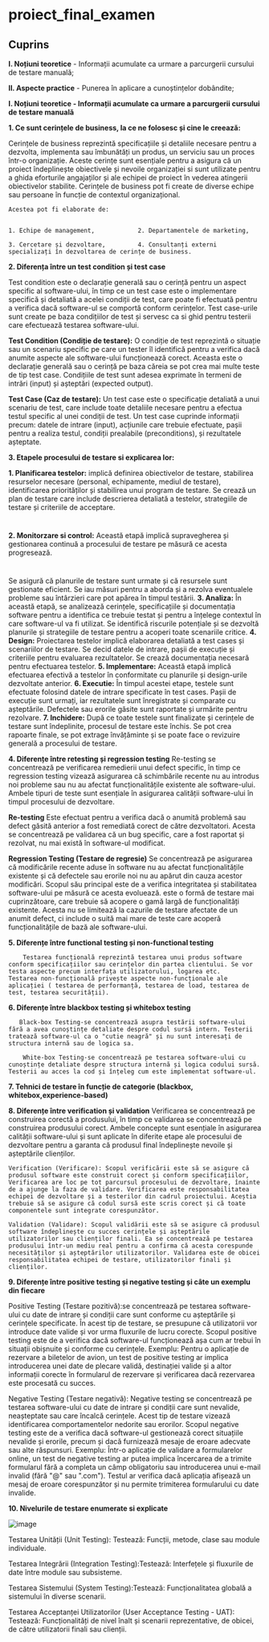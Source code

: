 # proiect_final_examen

<h2>Cuprins</h2>

**I. Noțiuni teoretice**
      - Informații acumulate ca urmare a parcurgerii cursului de testare manuală;
      
**II. Aspecte practice**
      - Punerea în aplicare a cunoștințelor dobândite;

      
      
**I. Noțiuni teoretice - Informații acumulate ca urmare a parcurgerii cursului de testare manuală**



**1. Ce sunt cerințele de business, la ce ne folosesc și cine le creează:**

Cerințele de business reprezintă specificațiile și detaliile necesare pentru a dezvolta, implementa sau îmbunătăți un produs, un serviciu sau un proces într-o organizație. Aceste cerințe sunt esențiale pentru a asigura că un proiect îndeplinește obiectivele și nevoile organizației si sunt utilizate pentru a ghida eforturile angajaților și ale echipei de proiect în vederea atingerii obiectivelor stabilite.
Cerințele de business pot fi create de diverse echipe sau persoane în funcție de contextul organizațional. 


	Acestea pot fi elaborate de:


    1. Echipe de management,	        2. Departamentele de marketing, 

    3. Cercetare și dezvoltare, 	    4. Consultanți externi specializați în dezvoltarea de cerințe de business.
  
       
**2. Diferența între un test condition și test case**

   Test condition este o declarație generală sau o cerință pentru un aspect specific al software-ului, în timp ce un test case este o implementare specifică și detaliată a acelei condiții de test, care poate fi efectuată pentru a verifica dacă software-ul se comportă conform cerințelor. Test case-urile sunt create pe baza condițiilor de test și servesc ca si ghid pentru testerii care efectuează testarea software-ului.

**Test Condition (Condiție de testare):**
   O condiție de test reprezintă o situație sau un scenariu specific pe care un tester îl identifică pentru a verifica dacă anumite aspecte ale software-ului funcționează corect.
    Aceasta este o declarație generală sau o cerință pe baza căreia se pot crea mai multe teste de tip test case. Condițiile de test sunt adesea exprimate în termeni de intrări (input) și așteptări (expected output).
 
**Test Case (Caz de testare):**
	Un test case este o specificație detaliată a unui scenariu de test, care include toate detaliile necesare pentru a efectua testul specific al unei condiții de test.
	Un test case cuprinde informații precum: datele de intrare (input), acțiunile care trebuie efectuate, pașii pentru a realiza testul, condiții prealabile (preconditions), și rezultatele așteptate.

 **3. Etapele procesului de testare si explicarea lor:**
   

**1. Planificarea testelor:**  implică definirea obiectivelor de testare, stabilirea resurselor necesare (personal, echipamente, mediul de testare), identificarea priorităților și stabilirea unui program de testare. Se crează un plan de testare care include descrierea detaliată a testelor, strategiile de testare și criteriile de acceptare.
#
**2. Monitorzare si control:** Această etapă implică supravegherea și gestionarea continuă a procesului de testare pe măsură ce acesta progresează.
#
Se asigură că planurile de testare sunt urmate și că resursele sunt gestionate eficient.
Se iau măsuri pentru a aborda și a rezolva eventualele probleme sau întârzieri care pot apărea în timpul testării.
**3. Analiza:** În această etapă, se analizează cerințele, specificațiile și documentația software pentru a identifica ce trebuie testat și pentru a înțelege contextul în care software-ul va fi utilizat.
Se identifică riscurile potențiale și se dezvoltă planurile și strategiile de testare pentru a acoperi toate scenariile critice.
**4. Design:** Proiectarea testelor implică elaborarea detaliată a test cases și scenariilor de testare.
Se decid datele de intrare, pașii de execuție și criteriile pentru evaluarea rezultatelor.
Se crează documentația necesară pentru efectuarea testelor.
**5. Implementare:** Această etapă implică efectuarea efectivă a testelor în conformitate cu planurile și design-urile dezvoltate anterior.
**6. Executie:** În timpul acestei etape, testele sunt efectuate folosind datele de intrare specificate în test cases.
Pașii de execuție sunt urmați, iar rezultatele sunt înregistrate și comparate cu așteptările.
Defectele sau erorile găsite sunt raportate și urmărite pentru rezolvare.
**7. Inchidere:** După ce toate testele sunt finalizate și cerințele de testare sunt îndeplinite, procesul de testare este închis. Se pot crea rapoarte finale, se pot extrage învățăminte și se poate face o revizuire generală a procesului de testare.


**4. Diferențe între retesting și regression testing**
	Re-testing se concentrează pe verificarea remedierii unui defect specific, în timp ce regression testing vizează asigurarea că schimbările recente nu au introdus noi probleme sau nu au afectat funcționalitățile existente ale software-ului. Ambele tipuri de teste sunt esențiale în asigurarea calității software-ului în timpul procesului de dezvoltare. 
 
**Re-testing**
Este efectuat pentru a verifica dacă o anumită problemă sau defect găsită anterior a fost remediată corect de către dezvoltatori. Acesta se concentrează pe validarea că un bug specific, care a fost raportat și rezolvat, nu mai există în software-ul modificat.

**Regression Testing (Testare de regresie)**
 Se concentrează pe asigurarea că modificările recente aduse în software nu au afectat funcționalitățile existente și că defectele sau erorile noi nu au apărut din cauza acestor modificări. Scopul său principal este de a verifica integritatea și stabilitatea software-ului pe măsură ce acesta evoluează. este o formă de testare mai cuprinzătoare, care trebuie să acopere o gamă largă de funcționalități existente. Acesta nu se limitează la cazurile de testare afectate de un anumit defect, ci include o suită mai mare de teste care acoperă funcționalitățile de bază ale software-ului.

**5. Diferențe între functional testing și non-functional testing**

        Testarea funcțională reprezintă testarea unui produs software conform specificațiilor sau cerințelor din partea clientului. Se vor testa aspecte precum interfața utilizatorului, logarea etc.
 	Testarea non-funcțională privește aspecte non-funcționale ale aplicației ( testarea de performanță, testarea de load, testarea de test, testarea securității).

  **6. Diferențe între blackbox testing și whitebox testing**

       Black-box Testing-se concentrează asupra testării software-ului fără a avea cunoștințe detaliate despre codul sursă intern. Testerii tratează software-ul ca o "cutie neagră" și nu sunt interesați de structura internă sau de logica sa.

        White-box Testing-se concentrează pe testarea software-ului cu cunoștințe detaliate despre structura internă și logica codului sursă. Testerii au acces la cod și înțeleg cum este implementat software-ul.


**7. Tehnici de testare în funcție de categorie (blackbox, whitebox,experience-based)**


**8. Diferențe între verification și validation**
 Verificarea se concentrează pe construirea corectă a produsului, în timp ce validarea se concentrează pe construirea produsului corect. Ambele concepte sunt esențiale în asigurarea calității software-ului și sunt aplicate în diferite etape ale procesului de dezvoltare pentru a garanta că produsul final îndeplinește nevoile și așteptările clienților.

	Verification (Verificare): Scopul verificării este să se asigure că produsul software este construit corect și conform specificațiilor, Verificarea are loc pe tot parcursul procesului de dezvoltare, înainte de a ajunge la faza de validare. Verificarea este responsabilitatea echipei de dezvoltare și a testerilor din cadrul proiectului. Aceștia trebuie să se asigure că codul sursă este scris corect și că toate componentele sunt integrate corespunzător.

	Validation (Validare): Scopul validării este să se asigure că produsul software îndeplinește cu succes cerințele și așteptările utilizatorilor sau clienților finali. Ea se concentrează pe testarea produsului într-un mediu real pentru a confirma că acesta corespunde necesităților și așteptărilor utilizatorilor. Validarea este de obicei responsabilitatea echipei de testare, utilizatorilor finali și clienților.

**9. Diferențe între positive testing și negative testing și câte un exemplu din fiecare**

Positive Testing (Testare pozitivă):se concentrează pe testarea software-ului cu date de intrare și condiții care sunt conforme cu așteptările și cerințele specificate. În acest tip de testare, se presupune că utilizatorii vor introduce date valide și vor urma fluxurile de lucru corecte. Scopul positive testing este de a verifica dacă software-ul funcționează așa cum ar trebui în situații obișnuite și conforme cu cerințele.
Exemplu: Pentru o aplicație de rezervare a biletelor de avion, un test de positive testing ar implica introducerea unei date de plecare validă, destinației valide și a altor informații corecte în formularul de rezervare și verificarea dacă rezervarea este procesată cu succes.

Negative Testing (Testare negativă): Negative testing se concentrează pe testarea software-ului cu date de intrare și condiții care sunt nevalide, neașteptate sau care încalcă cerințele. Acest tip de testare vizează identificarea comportamentelor nedorite sau erorilor. Scopul negative testing este de a verifica dacă software-ul gestionează corect situațiile nevalide și erorile, precum și dacă furnizează mesaje de eroare adecvate sau alte răspunsuri.
Exemplu: Într-o aplicație de validare a formularelor online, un test de negative testing ar putea implica încercarea de a trimite formularul fără a completa un câmp obligatoriu sau introducerea unui e-mail invalid (fără "@" sau ".com"). Testul ar verifica dacă aplicația afișează un mesaj de eroare corespunzător și nu permite trimiterea formularului cu date invalide.

**10. Nivelurile de testare enumerate si explicate**

![image](https://github.com/soarekarola/proiect_final_examen/assets/125393822/8e5866ca-4df6-4d84-977a-bc8e22947c00)

Testarea Unității (Unit Testing): Testează: Funcții, metode, clase sau module individuale.

Testarea Integrării (Integration Testing):Testează: Interfețele și fluxurile de date între module sau subsisteme.

Testarea Sistemului (System Testing):Testează: Funcționalitatea globală a sistemului în diverse scenarii.

Testarea Acceptanței Utilizatorilor (User Acceptance Testing - UAT): Testează: Funcționalități de nivel înalt și scenarii reprezentative, de obicei, de către utilizatorii finali sau clienții.

  
